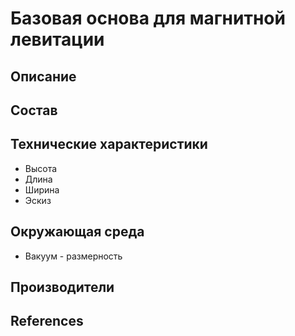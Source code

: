# Базовая основа для магнитной левитации

## Описание

## Состав

## Технические характеристики
- Высота
- Длина
- Ширина
- Эскиз

## Окружающая среда
- Вакуум - размерность


## Производители



## References
